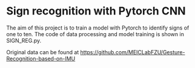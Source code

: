 # Sign recognition with Pytorch CNN

The aim of this project is to train a model with Pytorch to identify signs of one to ten. The code of data processing and model training is shown in SIGN_REG.py.

Original data can be found at https://github.com/MEICLabFZU/Gesture-Recognition-based-on-IMU